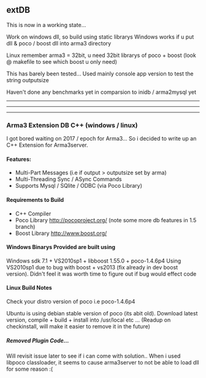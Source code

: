 ## extDB

This is now in a working state...

Work on windows dll, so build using static librarys
Windows works if u put dll & poco / boost dll into arma3 directory

Linux remember arma3 = 32bit, u need 32bit librarys of poco + boost (look @ makefile to see which boost u only need)


This has barely been tested...
Used mainly console app version to test the string outputsize

Haven't done any benchmarks yet in comparsion to inidb / arma2mysql yet



---------------
---------------
---------------


### Arma3 Extension DB  C++ (windows / linux)

I got bored waiting on 2017 / epoch for Arma3...
So i decided to write up an C++ Extension for Arma3server.



#### Features:

 - Multi-Part Messages (i.e if output > outputsize set by arma)
 - Multi-Threading Sync / ASync Commands
 - Supports Mysql / SQlite / ODBC  (via Poco Library)

#### Requirements to Build

 - C++ Compiler
 - Poco Library http://pocoproject.org/  (note some more db features in 1.5 branch)
 - Boost Library http://www.boost.org/


#### Windows Binarys Provided are built using

Windows sdk 7.1 + VS2010sp1 + libboost 1.55.0 + poco-1.4.6p4
Using VS2010sp1 due to bug with boost + vs2013 (fix already in dev boost version).
Didn't feel it was worth time to figure out if bug would effect code


#### Linux Build Notes

Check your distro version of poco i.e poco-1.4.6p4

Ubuntu is using debian stable version of poco (its abit old). 
Download latest version, compile + build + install into /usr/local etc ... (Readup on checkinstall, will make it easier to remove it in the future)


##### Removed Plugin Code...
Will revisit issue later to see if i can come with solution..
When i used libpoco classloader, it seems to cause arma3server to not be able to load dll for some reason :(